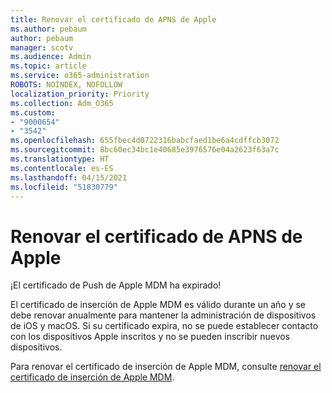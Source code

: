 ```yaml
---
title: Renovar el certificado de APNS de Apple
ms.author: pebaum
author: pebaum
manager: scotv
ms.audience: Admin
ms.topic: article
ms.service: o365-administration
ROBOTS: NOINDEX, NOFOLLOW
localization_priority: Priority
ms.collection: Adm_O365
ms.custom:
- "9000654"
- "3542"
ms.openlocfilehash: 655fbec4d0722316babcfaed1be6a4cdffcb3072
ms.sourcegitcommit: 8bc60ec34bc1e40685e3976576e04a2623f63a7c
ms.translationtype: HT
ms.contentlocale: es-ES
ms.lasthandoff: 04/15/2021
ms.locfileid: "51830779"
---
```

# <a name="renew-apple-apns-certificate"></a>Renovar el certificado de APNS de Apple

¡El certificado de Push de Apple MDM ha expirado!

El certificado de inserción de Apple MDM es válido durante un año y se debe renovar anualmente para mantener la administración de dispositivos de iOS y macOS. Si su certificado expira, no se puede establecer contacto con los dispositivos Apple inscritos y no se pueden inscribir nuevos dispositivos.

Para renovar el certificado de inserción de Apple MDM, consulte [renovar el certificado de inserción de Apple MDM](https://docs.microsoft.com/intune/enrollment/apple-mdm-push-certificate-get#renew-apple-mdm-push-certificate).
